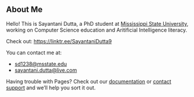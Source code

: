 ## About Me

Hello! This is Sayantani Dutta, a PhD student at [Mississippi State University](https://www.msstate.edu/), working on Computer Science education and Aritificial Intelligence literacy.
 
Check out: https://linktr.ee/SayantaniDutta9

You can contact me at:
- sd1238@msstate.edu
- sayantani.dutta@live.com

Having trouble with Pages? Check out our [documentation](https://help.github.com/categories/github-pages-basics/) or [contact support](https://github.com/contact) and we’ll help you sort it out.
